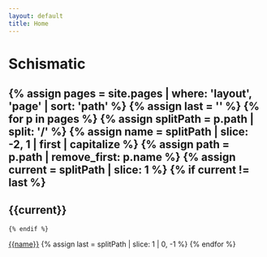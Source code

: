 ```yaml
---
layout: default
title: Home
---
```

# Schismatic

{% assign pages = site.pages | where: 'layout', 'page' | sort: 'path' %}
{% assign last = '' %}
{% for p in pages %}
	{% assign splitPath = p.path | split: '/' %}
	{% assign name = splitPath | slice: -2, 1 | first | capitalize %}
	{% assign path = p.path | remove_first: p.name %}
	{% assign current = splitPath | slice: 1 %}
	{% if current != last %}
---
## {{current}}
	{% endif %}
[{{name}}]({{path}})
	{% assign last = splitPath | slice: 1 | 0, -1 %}
{% endfor %}

